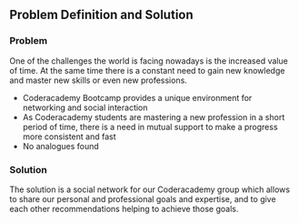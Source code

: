 
## Problem Definition and Solution
 ### Problem
One of the challenges the world is facing nowadays is the increased value of time. At the same time there is a constant need to gain new knowledge and master new skills or even new professions.

- Coderacademy Bootcamp provides a unique environment for networking and social interaction
- As Coderacademy students are mastering a new profession in a short period of time, there is a need in mutual support to make a progress more consistent and fast
- No analogues found
 ###  Solution
The solution is a social network for our Coderacademy group which allows to share our personal and professional goals and expertise, and to give each other recommendations helping to achieve those goals.
